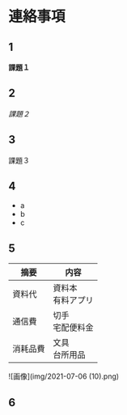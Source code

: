 # 連絡事項
## 1
**課題１**
## 2
*課題２*
## 3
課題３
## 4
- a
- b
- c
## 5
|摘要　　 |内容
|--|--
|資料代   |資料本<br>有料アプリ
|通信費   |切手<br>宅配便料金
|消耗品費 |文具<br>台所用品

![画像](img/2021-07-06 (10).png)

## 6